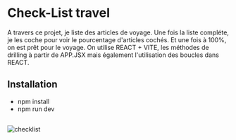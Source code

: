 # Check-List travel

A travers ce projet, je liste des articles de voyage. Une fois la liste compléte, je les coche pour voir le pourcentage d'articles cochés. Et une fois à 100%, on est prêt pour le voyage.
On utilise REACT + VITE, les méthodes de drilling à partir de APP.JSX mais également l'utilisation des boucles dans REACT.

## Installation
- npm install
- npm run dev

##
![checklist](https://github.com/Soulman2131/checklist/assets/109850920/464ffa6b-0ee9-4271-8df9-6b4ef2a491ab)

